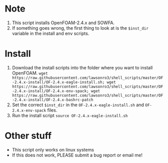 # Note
1. This script installs OpenFOAM-2.4.x and SOWFA.
1. If something goes wrong, the first thing to look at is the `$inst_dir` variable in the install and env scripts.

# Install
1. Download the install scripts into the folder where you want to install OpenFOAM.
```wget https://raw.githubusercontent.com/lawsonro3/shell_scripts/master/OF-2.4.x-install/OF-2.4.x-eagle-install.sh; wget https://raw.githubusercontent.com/lawsonro3/shell_scripts/master/OF-2.4.x-install/OF-2.4.x-env-spack; wget https://raw.githubusercontent.com/lawsonro3/shell_scripts/master/OF-2.4.x-install/OF-2.4.x-bashrc-patch```
1. Set the correct `$inst_dir` in the `OF-2.4.x-eagle-install.sh` and `OF-2.4.x-env-spack` files.
1. Run the install script ```source OF-2.4.x-eagle-install.sh```

# Other stuff
* This script only works on linux systems
* If this does not work, PLEASE submit a bug report or email me!
